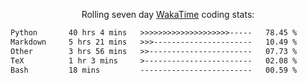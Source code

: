 <p align="center">Rolling seven day <a href="https://wakatime.com/@syrkis"/>WakaTime</a> coding stats:</p>
<!--START_SECTION:waka-->

```txt
Python       40 hrs 4 mins   >>>>>>>>>>>>>>>>>>>>-----   78.45 %
Markdown     5 hrs 21 mins   >>>----------------------   10.49 %
Other        3 hrs 56 mins   >>-----------------------   07.73 %
TeX          1 hr 3 mins     >------------------------   02.08 %
Bash         18 mins         -------------------------   00.59 %
```

<!--END_SECTION:waka-->
